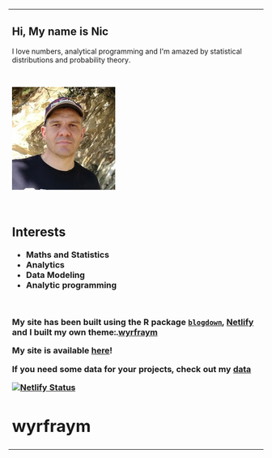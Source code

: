 <table>
<tr><td colspan="2">
	
<h2> Hi, My name is Nic</h2>	

<p>I love numbers, analytical programming and I'm amazed by statistical distributions and probability theory.</p>

<br>

<p><img src="avatar.jpg" alt="Nic Coxen" > </p>

</br>

<B><H3>		
<h2>Interests</h2>
<ul class="a">		
<li>Maths and Statistics</li>
<li>Analytics</li>		
<li>Data Modeling</li>
<li>Analytic programming</li>
</ul>
		
<br>

My site has been built using the R package [`blogdown`](https://bookdown.org/yihui/blogdown/), [Netlify](https://www.netlify.com/) and I built my own theme:.[wyrfraym](https://github.com/NicJC/MathStats)

<p>


My site is available [here](https://nicstats.netlify.app/)!
	
If you need some data for your projects, check out my [data](https://github.com/NicJC/Datasets)


[![Netlify Status](https://api.netlify.com/api/v1/badges/ac307b97-6e4b-46ca-af7e-d8cd613aac18/deploy-status)](https://app.netlify.com/sites/nicstats/deploys)



# wyrfraym

